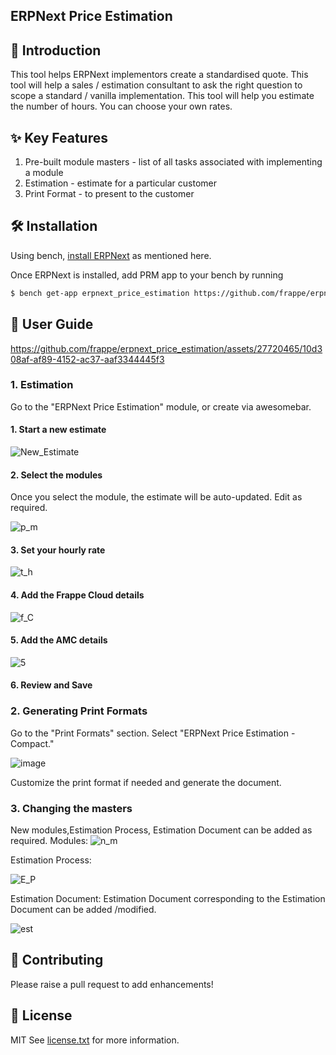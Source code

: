 ## ERPNext Price Estimation

## 🚀 Introduction

This tool helps ERPNext implementors create a standardised quote. This tool will help a sales / estimation consultant to ask the right question to scope a standard / vanilla implementation. This tool will help you estimate the number of hours. You can choose your own rates.

## ✨ Key Features

1. Pre-built module masters - list of all tasks associated with implementing a module
2. Estimation - estimate for a particular customer
3. Print Format - to present to the customer

## 🛠 Installation

Using bench, [install ERPNext](https://github.com/frappe/bench#installation) as mentioned here.

Once ERPNext is installed, add PRM app to your bench by running

```sh
$ bench get-app erpnext_price_estimation https://github.com/frappe/erpnext_price_estimation.git
```

## 📘 User Guide

https://github.com/frappe/erpnext_price_estimation/assets/27720465/10d308af-af89-4152-ac37-aaf3344445f3


### 1. Estimation

Go to the "ERPNext Price Estimation" module, or create via awesomebar.

#### 1. Start a new estimate

![New_Estimate](https://github.com/frappe/erpnext_price_estimation/assets/27720465/d40310ba-6e7b-4050-8dfb-de1934cb9cdf)



#### 2. Select the modules

Once you select the module, the estimate will be auto-updated. Edit as required.

![p_m](https://github.com/frappe/erpnext_price_estimation/assets/27720465/f90e75a6-8ccf-4927-8955-f2c38eda369d)




#### 3. Set your hourly rate

![t_h](https://github.com/frappe/erpnext_price_estimation/assets/27720465/872571b4-fbcb-46d7-a795-a55aab17f7d4)



#### 4. Add the Frappe Cloud details

![f_C](https://github.com/frappe/erpnext_price_estimation/assets/27720465/8e30afab-dc71-47ae-8c1c-ed5ba87cc133)


#### 5. Add the AMC details

![5](https://github.com/frappe/erpnext_price_estimation/assets/27720465/04a53644-8c77-4556-9823-fe68b4db72d0)




#### 6. Review and Save

### 2. Generating Print Formats

Go to the "Print Formats" section.
Select "ERPNext Price Estimation - Compact."

![image](https://github.com/frappe/erpnext_price_estimation/assets/27720465/51df6a71-f715-4aaa-9457-05a92dc30110)





Customize the print format if needed and generate the document.

### 3. Changing the masters
New modules,Estimation Process, Estimation Document  can be added as required.
Modules:
![n_m](https://github.com/frappe/erpnext_price_estimation/assets/27720465/d9d0e46f-4a70-48db-89d2-b8d63d3f652c)


Estimation Process:

![E_P](https://github.com/frappe/erpnext_price_estimation/assets/27720465/f7802220-0519-4f6c-a7b8-d1dffb5d97b8)


Estimation Document:
Estimation Document corresponding to the Estimation Document can be added /modified.

![est](https://github.com/frappe/erpnext_price_estimation/assets/27720465/0760a781-a265-4236-90c7-5c5a65acecb9)



## 🤝 Contributing

Please raise a pull request to add enhancements!

## 📜 License

MIT See [license.txt](https://github.com/frappe/partner_relationship_management/blob/main/license.txt) for more information.
